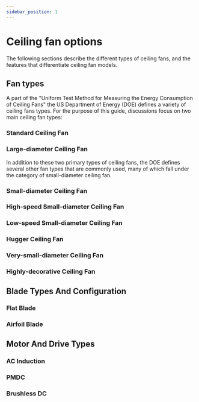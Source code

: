 ```yaml
---
sidebar_position: 1
---
```


# Ceiling fan options

The following sections describe the different types of ceiling fans, and the features that differentiate ceiling fan models.

## Fan types
A part of the "Uniform Test Method for Measuring the Energy Consumption of Ceiling Fans" the US Department of Energy (DOE) defines a variety of ceiling fans types. For the purpose of this guide,
discussions focus on two main ceiling fan types:

### Standard Ceiling Fan

### Large-diameter Ceiling Fan

In addition to these two primary types of ceiling fans, the DOE defines several other fan types that are
commonly used, many of which fall under the category of small-diameter ceiling fan.

### Small-diameter Ceiling Fan

### High-speed Small-diameter Ceiling Fan

### Low-speed Small-diameter Ceiling Fan

### Hugger Ceiling Fan

### Very-small-diameter Ceiling Fan

### Highly-decorative Ceiling Fan


## Blade Types And Configuration

### Flat Blade

### Airfoil Blade


## Motor And Drive Types

### AC Induction

### PMDC

### Brushless DC